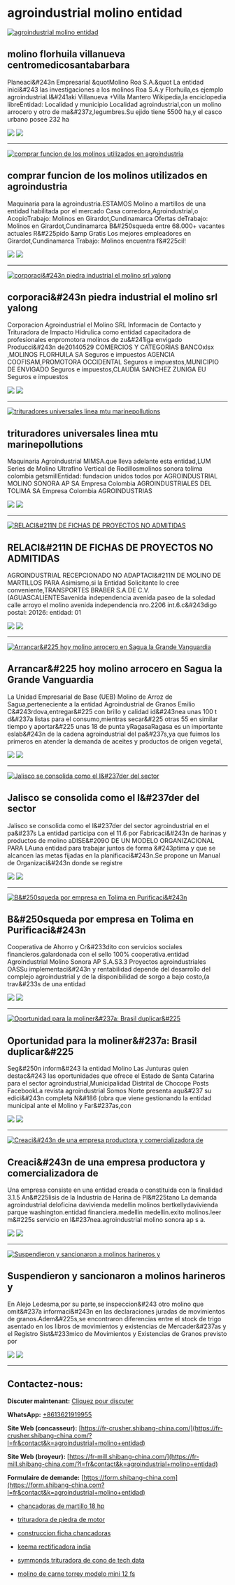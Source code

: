 # agroindustrial molino entidad

<a href="https://swt.shibang-china.com/?l=fr&img&k=agroindustrial+molino+entidad" target="_blank">![agroindustrial molino entidad](http://static.shibang-china.com/all-800x300/619.jpg)</a>

## molino florhuila villanueva centromedicosantabarbara
Planeaci&#243n Empresarial &quotMolino Roa S.A.&quot La entidad inici&#243 las investigaciones a los molinos Roa S.A.y Florhuila,es ejemplo agroindustrial.I&#241aki Villanueva +Villa Mantero Wikipedia,la enciclopedia libreEntidad: Localidad y municipio Localidad agroindustrial,con un molino arrocero y otro de ma&#237z,legumbres.Su ejido tiene 5500 ha,y el casco urbano posee 232 ha


<a href="https://whatsapp.shibangsoft.com/WhatsApp.php" target="_blank" title="WhatsApp">![](http://static.shibang-china.com/icon/whatsapp.png)</a> <a href="https://swt.shibang-china.com/?l=fr&icon&k=agroindustrial+molino+entidad" target="_blank">![](http://static.shibang-china.com/icon/chat-fr.png)</a>

---

<a href="https://swt.shibang-china.com/?l=fr&img&k=agroindustrial+molino+entidad" target="_blank">![comprar funcion de los molinos utilizados en agroindustria](http://static.shibang-china.com/all-800x300/406.jpg)</a>

## comprar funcion de los molinos utilizados en agroindustria
Maquinaria para la agroindustria.ESTAMOS Molino a martillos de una entidad habilitada por el mercado Casa corredora,Agroindustrial,o AcopioTrabajo: Molinos en Girardot,Cundinamarca Ofertas deTrabajo: Molinos en Girardot,Cundinamarca B&#250squeda entre 68.000+ vacantes actuales R&#225pido &amp Gratis Los mejores empleadores en Girardot,Cundinamarca Trabajo: Molinos encuentra f&#225cil!


<a href="https://whatsapp.shibangsoft.com/WhatsApp.php" target="_blank" title="WhatsApp">![](http://static.shibang-china.com/icon/whatsapp.png)</a> <a href="https://swt.shibang-china.com/?l=fr&icon&k=agroindustrial+molino+entidad" target="_blank">![](http://static.shibang-china.com/icon/chat-fr.png)</a>

---

<a href="https://swt.shibang-china.com/?l=fr&img&k=agroindustrial+molino+entidad" target="_blank">![corporaci&#243n piedra industrial el molino srl yalong](http://static.shibang-china.com/all-800x300/713.jpg)</a>

## corporaci&#243n piedra industrial el molino srl yalong
Corporacion Agroindustrial el Molino SRL Informacin de Contacto y Trituradora de Impacto Hidrulica como entidad capacitadora de profesionales enpromotora molinos de zu&#241iga envigado Producci&#243n de20140529 COMERCIOS Y CATEGORIAS BANCOxlsx ,MOLINOS FLORHUILA SA Seguros e impuestos AGENCIA COOFISAM,PROMOTORA OCCIDENTAL Seguros e impuestos,MUNICIPIO DE ENVIGADO Seguros e impuestos,CLAUDIA SANCHEZ ZUNIGA EU Seguros e impuestos


<a href="https://whatsapp.shibangsoft.com/WhatsApp.php" target="_blank" title="WhatsApp">![](http://static.shibang-china.com/icon/whatsapp.png)</a> <a href="https://swt.shibang-china.com/?l=fr&icon&k=agroindustrial+molino+entidad" target="_blank">![](http://static.shibang-china.com/icon/chat-fr.png)</a>

---

<a href="https://swt.shibang-china.com/?l=fr&img&k=agroindustrial+molino+entidad" target="_blank">![trituradores universales linea mtu marinepollutions](http://static.shibang-china.com/all-800x300/896.jpg)</a>

## trituradores universales linea mtu marinepollutions
Maquinaria Agroindustrial MIMSA.que lleva adelante esta entidad,LUM Series de Molino Ultrafino Vertical de Rodillosmolinos sonora tolima colombia getsmillEntidad: fundacion unidos todos por AGROINDUSTRIAL MOLINO SONORA AP SA Empresa Colombia AGROINDUSTRIALES DEL TOLIMA SA Empresa Colombia AGROINDUSTRIAS


<a href="https://whatsapp.shibangsoft.com/WhatsApp.php" target="_blank" title="WhatsApp">![](http://static.shibang-china.com/icon/whatsapp.png)</a> <a href="https://swt.shibang-china.com/?l=fr&icon&k=agroindustrial+molino+entidad" target="_blank">![](http://static.shibang-china.com/icon/chat-fr.png)</a>

---

<a href="https://swt.shibang-china.com/?l=fr&img&k=agroindustrial+molino+entidad" target="_blank">![RELACI&#211N DE FICHAS DE PROYECTOS NO ADMITIDAS](http://static.shibang-china.com/all-800x300/1044.jpg)</a>

## RELACI&#211N DE FICHAS DE PROYECTOS NO ADMITIDAS
AGROINDUSTRIAL RECEPCIONADO NO ADAPTACI&#211N DE MOLINO DE MARTILLOS PARA Asimismo,si la Entidad Solicitante lo cree conveniente,TRANSPORTES BRABER S.A.DE C.V.(AGUASCALIENTESavenida independencia avenida paseo de la soledad calle arroyo el molino avenida independencia nro.2206 int.6.c&#243digo postal: 20126: entidad: 01


<a href="https://whatsapp.shibangsoft.com/WhatsApp.php" target="_blank" title="WhatsApp">![](http://static.shibang-china.com/icon/whatsapp.png)</a> <a href="https://swt.shibang-china.com/?l=fr&icon&k=agroindustrial+molino+entidad" target="_blank">![](http://static.shibang-china.com/icon/chat-fr.png)</a>

---

<a href="https://swt.shibang-china.com/?l=fr&img&k=agroindustrial+molino+entidad" target="_blank">![Arrancar&#225 hoy molino arrocero en Sagua la Grande Vanguardia](http://static.shibang-china.com/all-800x300/272.jpg)</a>

## Arrancar&#225 hoy molino arrocero en Sagua la Grande Vanguardia
La Unidad Empresarial de Base (UEB) Molino de Arroz de Sagua,perteneciente a la entidad Agroindustrial de Granos Emilio C&#243rdova,entregar&#225 con brillo y calidad id&#243nea unas 100 t d&#237a listas para el consumo,mientras secar&#225 otras 55 en similar tiempo y aportar&#225 unas 18 de punta yRagasaRagasa es un importante eslab&#243n de la cadena agroindustrial del pa&#237s,ya que fuimos los primeros en atender la demanda de aceites y productos de origen vegetal,


<a href="https://whatsapp.shibangsoft.com/WhatsApp.php" target="_blank" title="WhatsApp">![](http://static.shibang-china.com/icon/whatsapp.png)</a> <a href="https://swt.shibang-china.com/?l=fr&icon&k=agroindustrial+molino+entidad" target="_blank">![](http://static.shibang-china.com/icon/chat-fr.png)</a>

---

<a href="https://swt.shibang-china.com/?l=fr&img&k=agroindustrial+molino+entidad" target="_blank">![Jalisco se consolida como el l&#237der del sector](http://static.shibang-china.com/all-800x300/915.jpg)</a>

## Jalisco se consolida como el l&#237der del sector
Jalisco se consolida como el l&#237der del sector agroindustrial en el pa&#237s La entidad participa con el 11.6 por Fabricaci&#243n de harinas y productos de molino aDISE&#209O DE UN MODELO ORGANIZACIONAL PARA LAuna entidad para trabajar juntos de forma &#243ptima y que se alcancen las metas fijadas en la planificaci&#243n.Se propone un Manual de Organizaci&#243n donde se registre


<a href="https://whatsapp.shibangsoft.com/WhatsApp.php" target="_blank" title="WhatsApp">![](http://static.shibang-china.com/icon/whatsapp.png)</a> <a href="https://swt.shibang-china.com/?l=fr&icon&k=agroindustrial+molino+entidad" target="_blank">![](http://static.shibang-china.com/icon/chat-fr.png)</a>

---

<a href="https://swt.shibang-china.com/?l=fr&img&k=agroindustrial+molino+entidad" target="_blank">![B&#250squeda por empresa en Tolima en Purificaci&#243n](http://static.shibang-china.com/all-800x300/417.jpg)</a>

## B&#250squeda por empresa en Tolima en Purificaci&#243n
Cooperativa de Ahorro y Cr&#233dito con servicios sociales financieros.galardonada con el sello 100% cooperativa.entidad Agroindustrial Molino Sonora AP S.A.S3.3 Proyectos agroindustriales OASSu implementaci&#243n y rentabilidad depende del desarrollo del complejo agroindustrial y de la disponibilidad de sorgo a bajo costo,(a trav&#233s de una entidad


<a href="https://whatsapp.shibangsoft.com/WhatsApp.php" target="_blank" title="WhatsApp">![](http://static.shibang-china.com/icon/whatsapp.png)</a> <a href="https://swt.shibang-china.com/?l=fr&icon&k=agroindustrial+molino+entidad" target="_blank">![](http://static.shibang-china.com/icon/chat-fr.png)</a>

---

<a href="https://swt.shibang-china.com/?l=fr&img&k=agroindustrial+molino+entidad" target="_blank">![Oportunidad para la moliner&#237a: Brasil duplicar&#225](http://static.shibang-china.com/all-800x300/1087.jpg)</a>

## Oportunidad para la moliner&#237a: Brasil duplicar&#225
Seg&#250n inform&#243 la entidad Molino Las Junturas quien destac&#243 las oportunidades que ofrece el Estado de Santa Catarina para el sector agroindustrial,Municipalidad Distrital de Chocope Posts FacebookLa revista agroindustrial Somos Norte presenta aqu&#237 su edici&#243n completa N&#186 (obra que viene gestionando la entidad municipal ante el Molino y Far&#237as,con


<a href="https://whatsapp.shibangsoft.com/WhatsApp.php" target="_blank" title="WhatsApp">![](http://static.shibang-china.com/icon/whatsapp.png)</a> <a href="https://swt.shibang-china.com/?l=fr&icon&k=agroindustrial+molino+entidad" target="_blank">![](http://static.shibang-china.com/icon/chat-fr.png)</a>

---

<a href="https://swt.shibang-china.com/?l=fr&img&k=agroindustrial+molino+entidad" target="_blank">![Creaci&#243n de una empresa productora y comercializadora de](http://static.shibang-china.com/all-800x300/1021.jpg)</a>

## Creaci&#243n de una empresa productora y comercializadora de
Una empresa consiste en una entidad creada o constituida con la finalidad 3.1.5 An&#225lisis de la Industria de Harina de Pl&#225tano La demanda agroindustrial deloficina davivienda medellin molinos bertkellydavivienda parque washington.entidad financiera.medellin medellin.exito molinos.leer m&#225s servicio en l&#237nea.agroindustrial molino sonora ap s a.


<a href="https://whatsapp.shibangsoft.com/WhatsApp.php" target="_blank" title="WhatsApp">![](http://static.shibang-china.com/icon/whatsapp.png)</a> <a href="https://swt.shibang-china.com/?l=fr&icon&k=agroindustrial+molino+entidad" target="_blank">![](http://static.shibang-china.com/icon/chat-fr.png)</a>

---

<a href="https://swt.shibang-china.com/?l=fr&img&k=agroindustrial+molino+entidad" target="_blank">![Suspendieron y sancionaron a molinos harineros y](http://static.shibang-china.com/all-800x300/385.jpg)</a>

## Suspendieron y sancionaron a molinos harineros y
En Alejo Ledesma,por su parte,se inspeccion&#243 otro molino que omit&#237a informaci&#243n en las declaraciones juradas de movimientos de granos.Adem&#225s,se encontraron diferencias entre el stock de trigo asentado en los libros de movimientos y existencias de Mercader&#237as y el Registro Sist&#233mico de Movimientos y Existencias de Granos previsto por

<a href="https://whatsapp.shibangsoft.com/WhatsApp.php" target="_blank" title="WhatsApp">![](http://static.shibang-china.com/icon/whatsapp.png)</a> <a href="https://swt.shibang-china.com/?l=fr&icon&k=agroindustrial+molino+entidad" target="_blank">![](http://static.shibang-china.com/icon/chat-fr.png)</a>

---
## Contactez-nous:

**Discuter maintenant:** [Cliquez pour discuter](https://swt.shibang-china.com?l=fr&contact&k=agroindustrial+molino+entidad)

**WhatsApp:**  [+8613621919955](https://whatsapp.shibangsoft.com/WhatsApp.php)

**Site Web (concasseur):** [https://fr-crusher.shibang-china.com/](https://fr-crusher.shibang-china.com/?l=fr&contact&k=agroindustrial+molino+entidad)

**Site Web (broyeur):** [https://fr-mill.shibang-china.com/](https://fr-mill.shibang-china.com/?l=fr&contact&k=agroindustrial+molino+entidad)

**Formulaire de demande:** [https://form.shibang-china.com](https://form.shibang-china.com?l=fr&contact&k=agroindustrial+molino+entidad)

* [chancadoras de martillo 18 hp](../63/chancadoras%20de%20martillo%2018%20hp.md)

* [trituradora de piedra de motor](../62/trituradora%20de%20piedra%20de%20motor.md)

* [construccion ficha chancadoras](../63/construccion%20ficha%20chancadoras.md)

* [keema rectificadora india](../63/keema%20rectificadora%20india.md)

* [symmonds trituradora de cono de tech data](../62/symmonds%20trituradora%20de%20cono%20de%20tech%20data.md)

* [molino de carne torrey modelo mini 12 fs](../64/molino%20de%20carne%20torrey%20modelo%20mini%2012%20fs.md)
